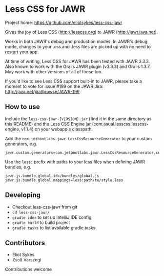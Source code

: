 # Less CSS for JAWR

Project home: https://github.com/eliotsykes/less-css-jawr

Gives the joy of Less CSS (http://lesscss.org) to JAWR (http://jawr.java.net).

Works in both JAWR's debug and production modes. In JAWR's debug mode, changes to your .css and .less files are picked up
with no need to restart your app.

At time of writing, Less CSS for JAWR has been tested with JAWR 3.3.3. Also known to work
with the Grails JAWR plugin (v3.3.3) and Grails 1.3.7. May work with other versions of all of those too.

If you'd like to see Less CSS support built-in to JAWR, please take a moment to vote for issue #199 on the JAWR
Jira: http://java.net/jira/browse/JAWR-199

## How to use
Include the `less-css-jawr-[VERSION].jar` (find it in the same directory as this README) and the Less CSS Engine jar
(com.asual.lesscss.lesscss-engine, v1.1.4) on your webapp's classpath.

Add the `com.jetbootlabs.jawr.LessCssResourceGenerator` to your custom generators, e.g.

    jawr.custom.generators=com.jetbootlabs.jawr.LessCssResourceGenerator,com.something.something.DarkSideGenerator

Use the `less:` prefix with paths to your less files when defining JAWR bundles, e.g.

    jawr.js.bundle.global.id=/bundles/global.js
    jawr.js.bundle.global.mappings=less:path/to/style.less


## Developing

* Checkout less-css-jawr from git
* `cd less-css-jawr/`
* `gradle idea` to set up IntelliJ IDE config
* `gradle build` to build project
* `gradle tasks` to list available gradle tasks

## Contributors

* Eliot Sykes
* Zsolt Varszegi

Contributions welcome
